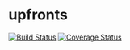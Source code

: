 # upfronts
[![Build Status](https://travis-ci.org/evbeda/suppliers_management.svg?branch=master)](https://travis-ci.org/evbeda/suppliers_management)
[![Coverage Status](https://coveralls.io/repos/github/evbeda/upfronts/badge.svg)](https://coveralls.io/github/evbeda/upfronts)
